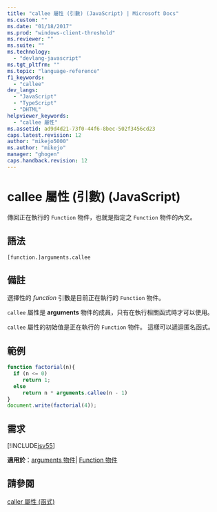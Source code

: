 ```yaml
---
title: "callee 屬性 (引數) (JavaScript) | Microsoft Docs"
ms.custom: ""
ms.date: "01/18/2017"
ms.prod: "windows-client-threshold"
ms.reviewer: ""
ms.suite: ""
ms.technology: 
  - "devlang-javascript"
ms.tgt_pltfrm: ""
ms.topic: "language-reference"
f1_keywords: 
  - "callee"
dev_langs: 
  - "JavaScript"
  - "TypeScript"
  - "DHTML"
helpviewer_keywords: 
  - "callee 屬性"
ms.assetid: ad9d4d21-73f0-44f6-8bec-502f3456cd23
caps.latest.revision: 12
author: "mikejo5000"
ms.author: "mikejo"
manager: "ghogen"
caps.handback.revision: 12
---
```

# callee 屬性 (引數) (JavaScript)
傳回正在執行的 `Function` 物件，也就是指定之 `Function` 物件的內文。  
  
## 語法  
  
```  
[function.]arguments.callee  
```  
  
## 備註  
 選擇性的 *function* 引數是目前正在執行的 `Function` 物件。  
  
 `callee` 屬性是 **arguments** 物件的成員，只有在執行相關函式時才可以使用。  
  
 `callee` 屬性的初始值是正在執行的 `Function` 物件。  這樣可以遞迴匿名函式。  
  
## 範例  
  
```javascript  
function factorial(n){  
  if (n <= 0)  
     return 1;  
  else  
     return n * arguments.callee(n - 1)  
}  
document.write(factorial(4));  
```  
  
## 需求  
 [!INCLUDE[jsv55](../../javascript/reference/includes/jsv55-md.md)]  
  
 **適用於**：[arguments 物件](../../javascript/reference/arguments-object-javascript.md)&#124; [Function 物件](../../javascript/reference/function-object-javascript.md)  
  
## 請參閱  
 [caller 屬性 \(函式\)](../../javascript/reference/caller-property-function-javascript.md)